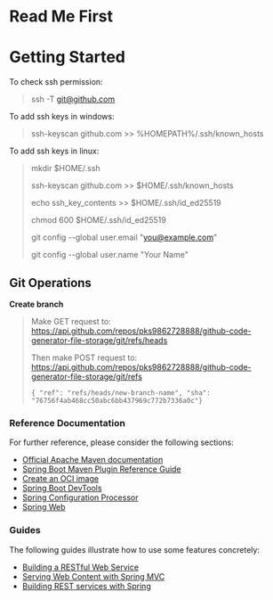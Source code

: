 # Read Me First

# Getting Started

To check ssh permission:
> ssh -T git@github.com

To add ssh keys in windows:
> ssh-keyscan github.com >> %HOMEPATH%/.ssh/known_hosts

To add ssh keys in linux:
> mkdir $HOME/.ssh
> 
> ssh-keyscan github.com >> $HOME/.ssh/known_hosts
>
> echo ssh_key_contents >> $HOME/.ssh/id_ed25519
> 
> chmod 600 $HOME/.ssh/id_ed25519
> 
> git config --global user.email "you@example.com"
> 
> git config --global user.name "Your Name"


## Git Operations

**Create branch**

> Make GET request to: 
> https://api.github.com/repos/pks9862728888/github-code-generator-file-storage/git/refs/heads
> 
> Then make POST request to:
> https://api.github.com/repos/pks9862728888/github-code-generator-file-storage/git/refs
> 
> `{ "ref": "refs/heads/new-branch-name", "sha": "76756f4ab468cc50abc6bb437969c772b7336a0c"}`

### Reference Documentation
For further reference, please consider the following sections:

* [Official Apache Maven documentation](https://maven.apache.org/guides/index.html)
* [Spring Boot Maven Plugin Reference Guide](https://docs.spring.io/spring-boot/docs/2.7.1/maven-plugin/reference/html/)
* [Create an OCI image](https://docs.spring.io/spring-boot/docs/2.7.1/maven-plugin/reference/html/#build-image)
* [Spring Boot DevTools](https://docs.spring.io/spring-boot/docs/2.7.1/reference/htmlsingle/#using.devtools)
* [Spring Configuration Processor](https://docs.spring.io/spring-boot/docs/2.7.1/reference/htmlsingle/#appendix.configuration-metadata.annotation-processor)
* [Spring Web](https://docs.spring.io/spring-boot/docs/2.7.1/reference/htmlsingle/#web)

### Guides
The following guides illustrate how to use some features concretely:

* [Building a RESTful Web Service](https://spring.io/guides/gs/rest-service/)
* [Serving Web Content with Spring MVC](https://spring.io/guides/gs/serving-web-content/)
* [Building REST services with Spring](https://spring.io/guides/tutorials/rest/)

